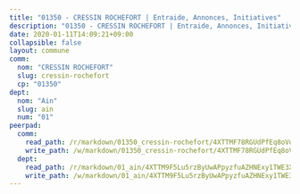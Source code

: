 ```yaml
---
title: "01350 - CRESSIN ROCHEFORT | Entraide, Annonces, Initiatives"
description: "01350 - CRESSIN ROCHEFORT | Entraide, Annonces, Initiatives"
date: 2020-01-11T14:09:21+09:00
collapsible: false
layout: commune
comm:
  nom: "CRESSIN ROCHEFORT"
  slug: cressin-rochefort
  cp: "01350"
dept:
  nom: "Ain"
  slug: ain
  num: "01"
peerpad:
  comm:
    read_path: /r/markdown/01350_cressin-rochefort/4XTTMF78RGUdPfEq8oVuWhyGW1cGZBm89PRDcrgAcPtUenStt
    write_path: /w/markdown/01350_cressin-rochefort/4XTTMF78RGUdPfEq8oVuWhyGW1cGZBm89PRDcrgAcPtUenStt-K3TgUirMFjkRs8wMH5xb812uMqEeVsGMpEcKBk521YZJELmjQZUgHcHcJEKiAViuf4BEodv3tbUgGixnV9nUhfrUXz4r9uagxHtsoL7kLbPKwP8WVdBWZCFQVBae5ZFSd9nLPfU8
  dept:
    read_path: /r/markdown/01_ain/4XTTM9F5Lu5rzByUwAPpyzfuAZHNExy1TWE3X3wiTrPFfiAJr
    write_path: /w/markdown/01_ain/4XTTM9F5Lu5rzByUwAPpyzfuAZHNExy1TWE3X3wiTrPFfiAJr-K3TgUnxzeFoJA4CB58vXNvKXURJneTNZHUsypAQGicGiZu7AS2sPbjspGpj7s3MmMv58YhkLaSUMQMHaiKAfoMv6wF36Urxbqqh8MmnXpnKkbVhnAishABEkMRAiyAt8GGJ1Jer2
---
```


